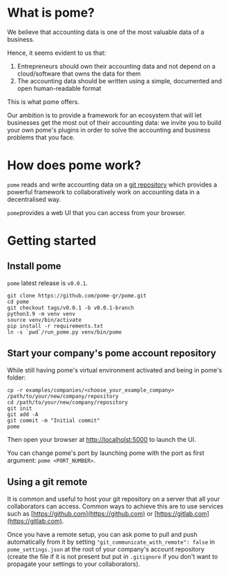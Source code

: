 # What is pome?

We believe that accounting data is one of the most valuable data of a business.   

Hence, it seems evident to us that:

1. Entrepreneurs should own their accounting data and not depend on a cloud/software that owns the data for them   
2. The accounting data should be written using a simple, documented and open human-readable format

This is what pome offers.

Our ambition is to provide a framework for an ecosystem that will let businesses get the most out of their accounting data: we invite you to build your own pome's plugins in order to solve the accounting and business problems that you face.

# How does pome work?

`pome` reads and write accounting data on a [git repository](https://en.wikipedia.org/wiki/Git) which provides a powerful framework to collaboratively work on accounting data in a decentralised way.

`pome`provides a web UI that you can access from your browser.

# Getting started

## Install pome

`pome` latest release is `v0.0.1`.

```
git clone https://github.com/pome-gr/pome.git
cd pome
git checkout tags/v0.0.1 -b v0.0.1-branch
python3.9 -m venv venv
source venv/bin/activate
pip install -r requirements.txt
ln -s `pwd`/run_pome.py venv/bin/pome
```

## Start your company's pome account repository

While still having pome's virtual environment activated and being in pome's folder:

```
cp -r examples/companies/<choose_your_example_company> /path/to/your/new/company/repository
cd /path/to/your/new/company/repository
git init
git add -A
git commit -m "Initial commit"
pome
```

Then open your browser at [http://localholst:5000](http://localholst:5000) to launch the UI.

You can change pome's port by launching pome with the port as first argument: `pome <PORT_NUMBER>`.

## Using a git remote

It is common and useful to host your git repository on a server that all your collaborators can access.
Common ways to achieve this are to use services such as [https://github.com](https://github.com) or [https://gitlab.com](https://gitlab.com).

Once you have a remote setup, you can ask pome to pull and push automatically from it by setting `"git_communicate_with_remote": false` in `pome_settings.json` at the root of your company's account repository (create the file if it is not present but put in `.gitignore` if you don't want to propagate your settings to your collaborators). 